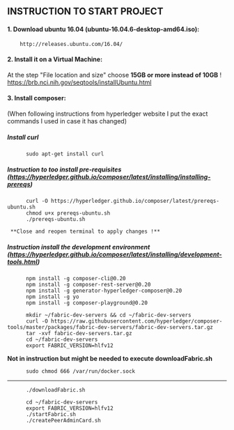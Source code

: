 ## INSTRUCTION TO START PROJECT

#### 1. Download ubuntu 16.04 (ubuntu-16.04.6-desktop-amd64.iso):  

        http://releases.ubuntu.com/16.04/  
  
#### 2. Install it on a Virtual Machine:  

   At the step "File location and size" choose **15GB or more instead of 10GB** !  
https://brb.nci.nih.gov/seqtools/installUbuntu.html  

#### 3. Install composer:  

   (When following instructions from hyperledger website I put the exact commands I used in case it has changed) 

##### Install curl

          sudo apt-get install curl

##### Instruction to too install pre-requisites (https://hyperledger.github.io/composer/latest/installing/installing-prereqs) 

          curl -O https://hyperledger.github.io/composer/latest/prereqs-ubuntu.sh  
          chmod u+x prereqs-ubuntu.sh  
          ./prereqs-ubuntu.sh  
    
     **Close and reopen terminal to apply changes !**

##### Instruction install the development environment (https://hyperledger.github.io/composer/latest/installing/development-tools.html) 

          npm install -g composer-cli@0.20  
          npm install -g composer-rest-server@0.20  
          npm install -g generator-hyperledger-composer@0.20  
          npm install -g yo  
          npm install -g composer-playground@0.20  

          mkdir ~/fabric-dev-servers && cd ~/fabric-dev-servers  
          curl -O https://raw.githubusercontent.com/hyperledger/composer-tools/master/packages/fabric-dev-servers/fabric-dev-servers.tar.gz  
          tar -xvf fabric-dev-servers.tar.gz  
          cd ~/fabric-dev-servers  
          export FABRIC_VERSION=hlfv12  
         
**Not in instruction but might be needed to execute downloadFabric.sh**  

          sudo chmod 666 /var/run/docker.sock  
** **  

          ./downloadFabric.sh  

          cd ~/fabric-dev-servers  
          export FABRIC_VERSION=hlfv12  
          ./startFabric.sh  
          ./createPeerAdminCard.sh  
